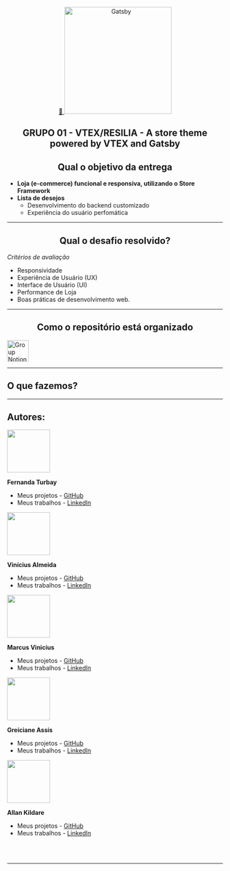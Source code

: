 <p align="center">
  <a href="https://storetheme.vtex.com/">
    🚀  <img alt="Gatsby" src="https://storecomponents.vtexassets.com/arquivos/store-theme-logo.png" width="250" />
  </a>
</p>
<h2 align="center">
  GRUPO 01 - VTEX/RESILIA - A store theme powered by VTEX and Gatsby
</h2>

<h2 align="center">
  Qual o objetivo da entrega
</h2>

- **Loja (e-commerce) funcional e responsiva, utilizando o Store Framework**
- **Lista de desejos**
    - Desenvolvimento do backend customizado
    - Experiência do usuário perfomática

<hr>
<h2 align="center">
  Qual o desafio resolvido?
</h2>

*Critérios de avaliação*

- Responsividade
- Experiência de Usuário (UX)
- Interface de Usuário (UI)
- Performance de Loja 
- Boas práticas de desenvolvimento web.

<hr>

<h2 align="center">
  Como o repositório está organizado
</h2>

<p align="left">
  <a href="https://www.notion.so/O-que-precisamos-entregar-e50df132e5fb49598cb8e4b11a8c9cdf#951dd5a09c344ebab38250854fd6265d">
    <img alt="Group Notion" src="https://i.pinimg.com/originals/f5/50/f9/f550f940f42ecf816241806e4386d216.png" width="50" />
  </a>
</p>



<hr> 

## O que fazemos?




<hr>

## **Autores:**
  
<img src="https://github.com/fernandaturbay.png" width="100" height="100">

**Fernanda Turbay**

- Meus projetos - [GitHub](https://github.com/fernandaturbay)
- Meus trabalhos - [LinkedIn](https://www.linkedin.com/in/fernandaturbay/)


<img src="https://github.com/viniciusalmeidas.png" width="100" height="100">

**Vinícius Almeida**

- Meus projetos - [GitHub](https://github.com/viniciusalmeidas)
- Meus trabalhos - [LinkedIn](https://www.linkedin.com/in/valmsou/)

<img src="https://github.com/Marcusvinimf.png" width="100" height="100">

**Marcus Vinicius**
- Meus projetos - [GitHub](https://github.com/Marcusvinimf)
- Meus trabalhos - [LinkedIn](https://www.linkedin.com/in/marcus-v-marinho/)

<img src="https://github.com/greiciane93x.png" width="100" height="100">

**Greiciane Assis**

- Meus projetos - [GitHub](https://github.com/greiciane93x)
- Meus trabalhos - [LinkedIn](https://www.linkedin.com/in/greiciane-araujo/)


<img src="https://github.com/allankildare.png" width="100" height="100">

**Allan Kildare**

- Meus projetos - [GitHub](https://github.com/allankildare)
- Meus trabalhos - [LinkedIn](https://www.linkedin.com/in/allankildare/)

<br>
<br>  
<hr>
<br>  


<!--## 🚀 Quick start

0. **Clone this repo**

    Get up and running by cloning this repo.

    ```shell
    # Clone this repo into your machine
    npx degit vtex-sites/storecomponents.store my-awesome-store
    ```

1.  **Install dependencies**

    Install dependencies with yarn

    ```shell
    cd my-awesome-store/
    yarn
    ```

2.  **Setup env vars.**

    Chose a store by changing the `vtex.env` file and adding your own custom account name.

3.  **Start developing.**

    Navigate into your new site’s directory and start it up.

    ```shell
    gatsby develop
    ```

1.  **Open the source code and start editing!**

    Your site is now running at `http://localhost:8000`!

    _Note: You'll also see a second link: _`http://localhost:8000/___graphql`_. This is a tool you can use to experiment with querying your data. Learn more about using this tool in the [Gatsby tutorial](https://www.gatsbyjs.org/tutorial/part-five/#introducing-graphiql)._

    Open the `my-awesome-store` directory in your code editor of choice and edit `src/pages/index.js`. Save your changes and the browser will update in real-time!

## 🧐 What's inside?

A quick look at the top-level files and directories you'll see in a Gatsby project.

    .
    ├── node_modules
    ├── src
    ├── .gitignore
    ├── .prettierrc
    ├── .eslintrc.js
    ├── gatsby-browser.js
    ├── gatsby-config.js
    ├── gatsby-node.js
    ├── gatsby-ssr.js
    ├── LICENSE
    └── yarn.lock
    ├── package.json
    ├── tsconfig.json
    ├── vtex.env
    └── README.md

1.  **`/node_modules`**: This directory contains all of the modules of code that your project depends on (npm packages) are automatically installed.

2.  **`/src`**: This directory will contain all of the code related to what you will see on the front-end of your site (what you see in the browser) such as your site header or a page template. `src` is a convention for “source code”.

3.  **`.gitignore`**: This file tells git which files it should not track / not maintain a version history for.

4.  **`.prettierrc`**: This is a configuration file for [Prettier](https://prettier.io/). Prettier is a tool to help keep the formatting of your code consistent.

5.  **`.eslintrc.js`**: This is a configuration file for [ESLint](https://eslint.org/). ESlint is a tool to find and fix problems in your JavaScript code.

6.  **`gatsby-config.js`**: This is the main configuration file for a Gatsby site. This is where you can specify information about your site (metadata) like the site title and description, which Gatsby plugins you’d like to include, etc. (Check out the [config docs](https://www.gatsbyjs.org/docs/gatsby-config/) for more detail).

7.  **`gatsby-node.js`**: This file is where Gatsby expects to find any usage of the [Gatsby Node APIs](https://www.gatsbyjs.org/docs/node-apis/) (if any). These allow customization/extension of default Gatsby settings affecting pieces of the site build process.

8.  **`LICENSE`**: Gatsby is licensed under the MIT license.

9. **`yarn.lock`** (See `package.json` below, first). This is an automatically generated file based on the exact versions of your npm dependencies that were installed for your project. **(You won’t change this file directly).**

10. **`package.json`**: A manifest file for Node.js projects, which includes things like metadata (the project’s name, author, etc). This manifest is how npm knows which packages to install for your project.

11. **`tsconfig.json`**: The configuration file for the typescript compiler. This will statically analyze your code for errors and bugs before releasing them into production

12. **`vtex.env`**: Environment variables needed for accessing your account in VTEX

13. **`README.md`**: A text file containing useful reference information about your project.

## 🎓 Learning Gatsby

Looking for more guidance? Full documentation for Gatsby lives [on their website](https://www.gatsbyjs.org/). Here are some places to start:

- **For most developers, we recommend starting with Gatsby's [in-depth tutorial for creating a site with Gatsby](https://www.gatsbyjs.org/tutorial/).** It starts with zero assumptions about your level of ability and walks through every step of the process.

- **To dive straight into code samples, head [to Gatsby's documentation](https://www.gatsbyjs.org/docs/).** In particular, check out the _Guides_, _API Reference_, and _Advanced Tutorials_ sections in the sidebar.

<!--## ⚡ Performance
This project uses Google's Lighthouse CI for analyzing the store's performance and setting performance budgets. The URLs tested can be found and changed in the `ci.collect.url` property. Feel free to change this at your will  
-->


